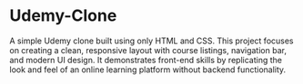 # Udemy-Clone
A simple Udemy clone built using only HTML and CSS. This project focuses on creating a clean, responsive layout with course listings, navigation bar, and modern UI design. It demonstrates front-end skills by replicating the look and feel of an online learning platform without backend functionality.
